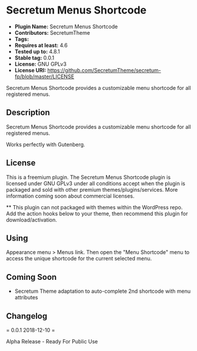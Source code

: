 # Secretum Menus Shortcode
* **Plugin Name:** Secretum Menus Shortcode
* **Contributors:** SecretumTheme
* **Tags:** 
* **Requires at least:** 4.6
* **Tested up to:** 4.8.1
* **Stable tag:** 0.0.1
* **License:** GNU GPLv3
* **License URI:** https://github.com/SecretumTheme/secretum-fp/blob/master/LICENSE


Secretum Menus Shortcode provides a customizable menu shortcode for all registered menus.


## Description

Secretum Menus Shortcode provides a customizable menu shortcode for all registered menus.

Works perfectly with Gutenberg.


## License

This is a freemium plugin. The Secretum Menus Shortcode plugin is licensed under GNU GPLv3 under all conditions accept when the plugin is packaged and sold with other premium themes/plugins/services. More information coming soon about commercial licenses.

** This plugin can not packaged with themes within the WordPress repo. Add the action hooks below to your theme, then recommend this plugin for download/activation.


## Using

Appearance menu > Menus link. Then open the "Menu Shortcode" menu to access the unique shortcode for the current selected menu.


## Coming Soon

* Secretum Theme adaptation to auto-complete 2nd shortcode with menu attributes


## Changelog

= 0.0.1 2018-12-10 =

Alpha Release - Ready For Public Use
